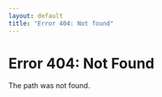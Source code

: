 ```yaml
---
layout: default
title: "Error 404: Not found"
---
```


# Error 404: Not Found

<p>
  The path
  <strong id="pathname">
  <script language="javascript">document.write(location.pathname);</script>
  </strong> was not found.
</p>
